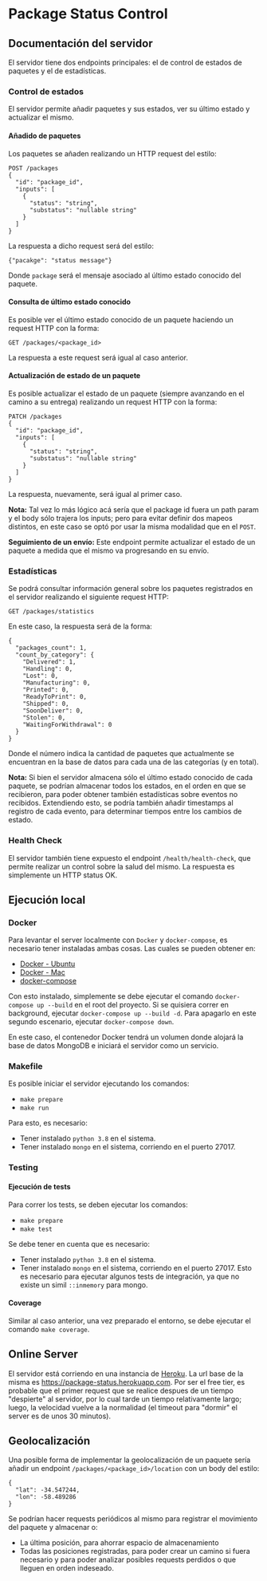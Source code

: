 # Package Status Control

## Documentación del servidor

El servidor tiene dos endpoints principales: el de control de estados de paquetes y
el de estadísticas.

### Control de estados

El servidor permite añadir paquetes y sus estados, ver su último estado y 
actualizar el mismo.

#### Añadido de paquetes

Los paquetes se añaden realizando un HTTP request del estilo:

```http request
POST /packages
{
  "id": "package_id",
  "inputs": [
    {
      "status": "string",
      "substatus": "nullable string"
    }
  ]
}
```

La respuesta a dicho request será del estilo:

```http request
{"pacakge": "status message"}
```

Donde `package` será el mensaje asociado al último estado conocido del paquete.

#### Consulta de último estado conocido

Es posible ver el último estado conocido de un paquete haciendo un request HTTP con
la forma:

```http request
GET /packages/<package_id>
```

La respuesta a este request será igual al caso anterior.

#### Actualización de estado de un paquete

Es posible actualizar el estado de un paquete (siempre avanzando en el camino a
su entrega) realizando un request HTTP con la forma:

```http request
PATCH /packages
{
  "id": "package_id",
  "inputs": [
    {
      "status": "string",
      "substatus": "nullable string"
    }
  ]
}
```

La respuesta, nuevamente, será igual al primer caso.

**Nota:** Tal vez lo más lógico acá sería que el package id fuera un path param
y el body sólo trajera los inputs; pero para evitar definir dos mapeos distintos,
en este caso se optó por usar la misma modalidad que en el `POST`.

**Seguimiento de un envío:** Este endpoint permite actualizar el estado de un
paquete a medida que el mismo va progresando en su envío.

### Estadísticas

Se podrá consultar información general sobre los paquetes registrados en el 
servidor realizando el siguiente request HTTP:

```http request
GET /packages/statistics
```

En este caso, la respuesta será de la forma:

```
{
  "packages_count": 1,
  "count_by_category": {
    "Delivered": 1,
    "Handling": 0,
    "Lost": 0,
    "Manufacturing": 0,
    "Printed": 0,
    "ReadyToPrint": 0,
    "Shipped": 0,
    "SoonDeliver": 0,
    "Stolen": 0,
    "WaitingForWithdrawal": 0
  }
}
```

Donde el número indica la cantidad de paquetes que actualmente se encuentran en la
base de datos para cada una de las categorías (y en total).

**Nota:** Si bien el servidor almacena sólo el último estado conocido de cada paquete,
se podrían almacenar todos los estados, en el orden en que se recibieron, para
poder obtener también estadísticas sobre eventos no recibidos. Extendiendo esto, 
se podría también añadir timestamps al registro de cada evento, para determinar
tiempos entre los cambios de estado.

### Health Check

El servidor también tiene expuesto el endpoint `/health/health-check`, que permite
realizar un control sobre la salud del mismo. La respuesta es simplemente un 
HTTP status OK.

## Ejecución local

### Docker

Para levantar el server localmente con `Docker` y `docker-compose`, es necesario 
tener instaladas ambas cosas. Las cuales se pueden obtener en:

* [Docker - Ubuntu](https://docs.docker.com/install/linux/docker-ce/ubuntu/)
* [Docker - Mac](https://docs.docker.com/docker-for-mac/install/)
* [docker-compose](https://docs.docker.com/compose/install/)

Con esto instalado, simplemente se debe ejecutar el comando 
`docker-compose up --build` en el root del proyecto. Si se quisiera correr en 
background, ejecutar `docker-compose up --build -d`. Para apagarlo en este segundo
escenario, ejecutar `docker-compose down`.

En este caso, el contenedor Docker tendrá un volumen donde alojará la base de datos
MongoDB e iniciará el servidor como un servicio.

### Makefile

Es posible iniciar el servidor ejecutando los comandos:

* `make prepare`
* `make run`

Para esto, es necesario:

* Tener instalado `python 3.8` en el sistema.
* Tener instalado `mongo` en el sistema, corriendo en el puerto 27017.

### Testing

#### Ejecución de tests

Para correr los tests, se deben ejecutar los comandos:

* `make prepare`
* `make test`

Se debe tener en cuenta que es necesario:

* Tener instalado `python 3.8` en el sistema.
* Tener instalado `mongo` en el sistema, corriendo en el puerto 27017. Esto es
necesario para ejecutar algunos tests de integración, ya que no existe un simil
`::inmemory` para mongo.

#### Coverage
Similar al caso anterior, una vez preparado el entorno, se debe ejecutar el comando
`make coverage`.

## Online Server

El servidor está corriendo en una instancia de [Heroku](https://www.heroku.com/).
La url base de la misma es https://package-status.herokuapp.com. Por ser el free
tier, es probable que el primer request que se realice despues de un tiempo
"despierte" al servidor, por lo cual tarde un tiempo relativamente largo; luego,
la velocidad vuelve a la normalidad (el timeout para "dormir" el server es de unos
30 minutos).

## Geolocalización

Una posible forma de implementar la geolocalización de un paquete sería añadir
un endpoint `/packages/<package_id>/location` con un body del estilo:

```
{
  "lat": -34.547244,
  "lon": -58.489286
}
```

Se podrían hacer requests periódicos al mismo para registrar el movimiento del
paquete y almacenar o:

* La última posición, para ahorrar espacio de almacenamiento
* Todas las posiciones registradas, para poder crear un camino si fuera necesario
y para poder analizar posibles requests perdidos o que lleguen en orden indeseado.